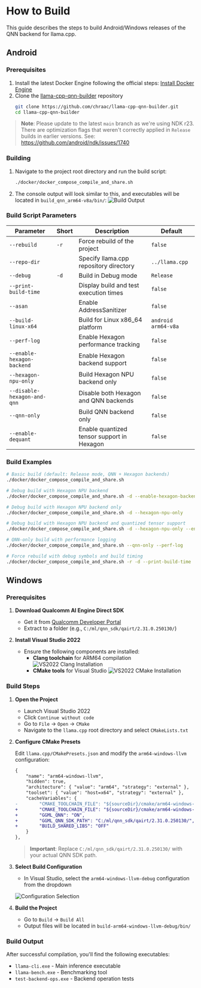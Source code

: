 # How to Build

This guide describes the steps to build Android/Windows releases of the QNN backend for llama.cpp.

## Android

### Prerequisites

1. Install the latest Docker Engine following the official steps: [Install Docker Engine](https://docs.docker.com/engine/install/)
2. Clone the [llama-cpp-qnn-builder](https://github.com/chraac/llama-cpp-qnn-builder) repository
   ```bash
   git clone https://github.com/chraac/llama-cpp-qnn-builder.git
   cd llama-cpp-qnn-builder
   ```

> **Note**: Please update to the latest `main` branch as we're using NDK r23. There are optimization flags that weren't correctly applied in `Release` builds in earlier versions. See: https://github.com/android/ndk/issues/1740

### Building

1. Navigate to the project root directory and run the build script:
   ```bash
   ./docker/docker_compose_compile_and_share.sh
   ```

2. The console output will look similar to this, and executables will be located in `build_qnn_arm64-v8a/bin/`:
   ![Build Output](https://github.com/user-attachments/assets/101a97be-efdf-455d-9d3c-a593311e144a)

### Build Script Parameters

| Parameter                   | Short | Description                                | Default             |
| --------------------------- | ----- | ------------------------------------------ | ------------------- |
| `--rebuild`                 | `-r`  | Force rebuild of the project               | `false`             |
| `--repo-dir`                |       | Specify llama.cpp repository directory     | `../llama.cpp`      |
| `--debug`                   | `-d`  | Build in Debug mode                        | `Release`           |
| `--print-build-time`        |       | Display build and test execution times     | `false`             |
| `--asan`                    |       | Enable AddressSanitizer                    | `false`             |
| `--build-linux-x64`         |       | Build for Linux x86_64 platform            | `android arm64-v8a` |
| `--perf-log`                |       | Enable Hexagon performance tracking        | `false`             |
| `--enable-hexagon-backend`  |       | Enable Hexagon backend support             | `false`             |
| `--hexagon-npu-only`        |       | Build Hexagon NPU backend only             | `false`             |
| `--disable-hexagon-and-qnn` |       | Disable both Hexagon and QNN backends      | `false`             |
| `--qnn-only`                |       | Build QNN backend only                     | `false`             |
| `--enable-dequant`          |       | Enable quantized tensor support in Hexagon | `false`             |

### Build Examples

```bash
# Basic build (default: Release mode, QNN + Hexagon backends)
./docker/docker_compose_compile_and_share.sh

# Debug build with Hexagon NPU backend
./docker/docker_compose_compile_and_share.sh -d --enable-hexagon-backend

# Debug build with Hexagon NPU backend only
./docker/docker_compose_compile_and_share.sh -d --hexagon-npu-only

# Debug build with Hexagon NPU backend and quantized tensor support
./docker/docker_compose_compile_and_share.sh -d --hexagon-npu-only --enable-dequant

# QNN-only build with performance logging
./docker/docker_compose_compile_and_share.sh --qnn-only --perf-log

# Force rebuild with debug symbols and build timing
./docker/docker_compose_compile_and_share.sh -r -d --print-build-time
```

## Windows

### Prerequisites

1. **Download Qualcomm AI Engine Direct SDK**
   - Get it from [Qualcomm Developer Portal](https://www.qualcomm.com/developer/software/qualcomm-ai-engine-direct-sdk)
   - Extract to a folder (e.g., `C:/ml/qnn_sdk/qairt/2.31.0.250130/`)

2. **Install Visual Studio 2022**
   - Ensure the following components are installed:
     - **Clang toolchain** for ARM64 compilation
        ![VS2022 Clang Installation](https://github.com/user-attachments/assets/30ee11f7-9069-4793-856d-c64bcd5d563b)
     - **CMake tools** for Visual Studio
        ![VS2022 CMake Installation](https://github.com/user-attachments/assets/9a36dde5-0e41-4421-9161-e9b09cd32eb1)

### Build Steps

1. **Open the Project**
   - Launch Visual Studio 2022
   - Click `Continue without code`
   - Go to `File` → `Open` → `CMake`
   - Navigate to the `llama.cpp` root directory and select `CMakeLists.txt`

2. **Configure CMake Presets**
   
   Edit `llama.cpp/CMakePresets.json` and modify the `arm64-windows-llvm` configuration:

   ```diff
   {
       "name": "arm64-windows-llvm", 
       "hidden": true,
       "architecture": { "value": "arm64", "strategy": "external" },
       "toolset": { "value": "host=x64", "strategy": "external" },
       "cacheVariables": {
   -        "CMAKE_TOOLCHAIN_FILE": "${sourceDir}/cmake/arm64-windows-llvm.cmake"
   +        "CMAKE_TOOLCHAIN_FILE": "${sourceDir}/cmake/arm64-windows-llvm.cmake",
   +        "GGML_QNN": "ON",
   +        "GGML_QNN_SDK_PATH": "C:/ml/qnn_sdk/qairt/2.31.0.250130/",
   +        "BUILD_SHARED_LIBS": "OFF"
       }
   },
   ```

   > **Important**: Replace `C:/ml/qnn_sdk/qairt/2.31.0.250130/` with your actual QNN SDK path.

3. **Select Build Configuration**
   - In Visual Studio, select the `arm64-windows-llvm-debug` configuration from the dropdown
   
   ![Configuration Selection](https://github.com/user-attachments/assets/be4afbc8-78be-457d-9498-53fb7ec43578)

4. **Build the Project**
   - Go to `Build` → `Build All`
   - Output files will be located in `build-arm64-windows-llvm-debug/bin/`

### Build Output

After successful compilation, you'll find the following executables:
- `llama-cli.exe` - Main inference executable
- `llama-bench.exe` - Benchmarking tool
- `test-backend-ops.exe` - Backend operation tests
